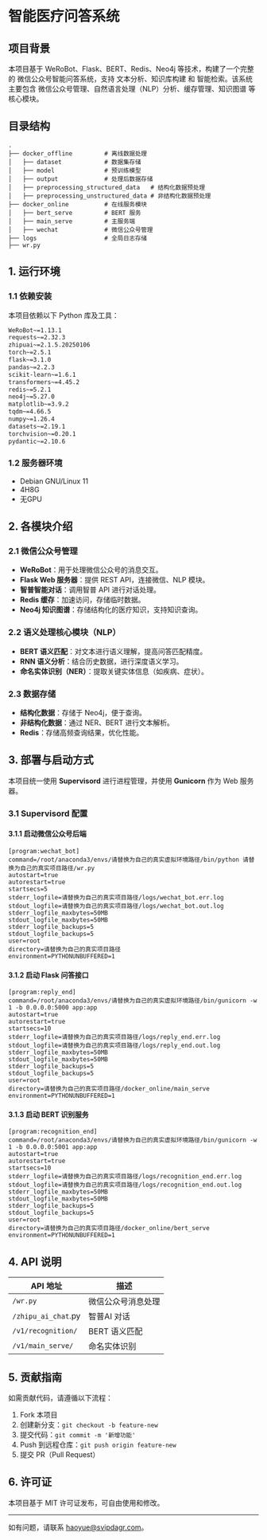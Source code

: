 # 智能医疗问答系统
## 项目背景

本项目基于 WeRoBot、Flask、BERT、Redis、Neo4j 等技术，构建了一个完整的 微信公众号智能问答系统，支持 文本分析、知识库构建 和 智能检索。该系统主要包含 微信公众号管理、自然语言处理（NLP）分析、缓存管理、知识图谱 等核心模块。

## 目录结构

```
.
├── docker_offline         # 离线数据处理
│   ├── dataset            # 数据集存储
│   ├── model              # 预训练模型
│   ├── output             # 处理后数据存储
│   ├── preprocessing_structured_data   # 结构化数据预处理
│   ├── preprocessing_unstructured_data # 非结构化数据预处理
├── docker_online          # 在线服务模块
│   ├── bert_serve         # BERT 服务
│   ├── main_serve         # 主服务端
│   ├── wechat             # 微信公众号管理
├── logs                   # 全局日志存储
├── wr.py                  
```

## 1. 运行环境

### 1.1 依赖安装

本项目依赖以下 Python 库及工具：

```bash
WeRoBot~=1.13.1
requests~=2.32.3
zhipuai~=2.1.5.20250106
torch~=2.5.1
flask~=3.1.0
pandas~=2.2.3
scikit-learn~=1.6.1
transformers~=4.45.2
redis~=5.2.1
neo4j~=5.27.0
matplotlib~=3.9.2
tqdm~=4.66.5
numpy~=1.26.4
datasets~=2.19.1
torchvision~=0.20.1
pydantic~=2.10.6
```

### 1.2 服务器环境

- Debian GNU/Linux 11
- 4H8G
- 无GPU

## 2. 各模块介绍

### 2.1 微信公众号管理

- **WeRoBot**：用于处理微信公众号的消息交互。
- **Flask Web 服务器**：提供 REST API，连接微信、NLP 模块。
- **智普智能对话**：调用智普 API 进行对话处理。
- **Redis 缓存**：加速访问，存储临时数据。
- **Neo4j 知识图谱**：存储结构化的医疗知识，支持知识查询。

### 2.2 语义处理核心模块（NLP）

- **BERT 语义匹配**：对文本进行语义理解，提高问答匹配精度。
- **RNN 语义分析**：结合历史数据，进行深度语义学习。
- **命名实体识别（NER）**：提取关键实体信息（如疾病、症状）。

### 2.3 数据存储

- **结构化数据**：存储于 Neo4j，便于查询。
- **非结构化数据**：通过 NER、BERT 进行文本解析。
- **Redis**：存储高频查询结果，优化性能。
## 3. 部署与启动方式

本项目统一使用 **Supervisord** 进行进程管理，并使用 **Gunicorn** 作为 Web 服务器。

### 3.1 Supervisord 配置

#### 3.1.1 启动微信公众号后端

```
[program:wechat_bot]
command=/root/anaconda3/envs/请替换为自己的真实虚拟环境路径/bin/python 请替换为自己的真实项目路径/wr.py
autostart=true
autorestart=true
startsecs=5
stderr_logfile=请替换为自己的真实项目路径/logs/wechat_bot.err.log
stdout_logfile=请替换为自己的真实项目路径/logs/wechat_bot.out.log
stderr_logfile_maxbytes=50MB
stdout_logfile_maxbytes=50MB
stderr_logfile_backups=5
stdout_logfile_backups=5
user=root
directory=请替换为自己的真实项目路径
environment=PYTHONUNBUFFERED=1
```

#### 3.1.2 启动 Flask 问答接口

```
[program:reply_end]
command=/root/anaconda3/envs/请替换为自己的真实虚拟环境路径/bin/gunicorn -w 1 -b 0.0.0.0:5000 app:app
autostart=true
autorestart=true
startsecs=10
stderr_logfile=请替换为自己的真实项目路径/logs/reply_end.err.log
stdout_logfile=请替换为自己的真实项目路径/logs/reply_end.out.log
stderr_logfile_maxbytes=50MB
stdout_logfile_maxbytes=50MB
stderr_logfile_backups=5
stdout_logfile_backups=5
user=root
directory=请替换为自己的真实项目路径/docker_online/main_serve
environment=PYTHONUNBUFFERED=1
```

#### 3.1.3 启动 BERT 识别服务

```
[program:recognition_end]
command=/root/anaconda3/envs/请替换为自己的真实虚拟环境路径/bin/gunicorn -w 1 -b 0.0.0.0:5001 app:app
autostart=true
autorestart=true
startsecs=10
stderr_logfile=请替换为自己的真实项目路径/logs/recognition_end.err.log
stdout_logfile=请替换为自己的真实项目路径/logs/recognition_end.out.log
stderr_logfile_maxbytes=50MB
stdout_logfile_maxbytes=50MB
stderr_logfile_backups=5
stdout_logfile_backups=5
user=root
directory=请替换为自己的真实项目路径/docker_online/bert_serve
environment=PYTHONUNBUFFERED=1
```

## 4. API 说明

| API 地址            | 描述               |
| ------------------- | ------------------ |
| `/wr.py`            | 微信公众号消息处理 |
| `/zhipu_ai_chat`.py | 智普AI 对话        |
| `/v1/recognition/`  | BERT 语义匹配      |
| `/v1/main_serve/`   | 命名实体识别       |

## 5. 贡献指南

如需贡献代码，请遵循以下流程：

1. Fork 本项目
2. 创建新分支：`git checkout -b feature-new`
3. 提交代码：`git commit -m '新增功能'`
4. Push 到远程仓库：`git push origin feature-new`
5. 提交 PR（Pull Request）

## 6. 许可证

本项目基于 MIT 许可证发布，可自由使用和修改。

------

如有问题，请联系 haoyue@svipdagr.com。
